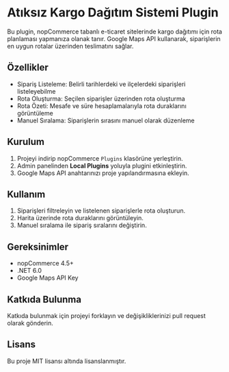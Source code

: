 <!DOCTYPE html>
<html lang="en">
<head>
    <meta charset="UTF-8">
    <meta name="viewport" content="width=device-width, initial-scale=1.0">
</head>
<body>

<h1>Atıksız Kargo Dağıtım Sistemi Plugin</h1>

<p>Bu plugin, nopCommerce tabanlı e-ticaret sitelerinde kargo dağıtımı için rota planlaması yapmanıza olanak tanır. 
Google Maps API kullanarak, siparişlerin en uygun rotalar üzerinden teslimatını sağlar.</p>

<h2>Özellikler</h2>
<ul>
    <li>Sipariş Listeleme: Belirli tarihlerdeki ve ilçelerdeki siparişleri listeleyebilme</li>
    <li>Rota Oluşturma: Seçilen siparişler üzerinden rota oluşturma</li>
    <li>Rota Özeti: Mesafe ve süre hesaplamalarıyla rota duraklarını görüntüleme</li>
    <li>Manuel Sıralama: Siparişlerin sırasını manuel olarak düzenleme</li>
</ul>

<h2>Kurulum</h2>
<ol>
    <li>Projeyi indirip nopCommerce <code>Plugins</code> klasörüne yerleştirin.</li>
    <li>Admin panelinden <strong>Local Plugins</strong> yoluyla plugini etkinleştirin.</li>
    <li>Google Maps API anahtarınızı proje yapılandırmasına ekleyin.</li>
</ol>

<h2>Kullanım</h2>
<ol>
    <li>Siparişleri filtreleyin ve listelenen siparişlerle rota oluşturun.</li>
    <li>Harita üzerinde rota duraklarını görüntüleyin.</li>
    <li>Manuel sıralama ile sipariş sıralarını değiştirin.</li>
</ol>

<h2>Gereksinimler</h2>
<ul>
    <li>nopCommerce 4.5+</li>
    <li>.NET 6.0</li>
    <li>Google Maps API Key</li>
</ul>

<h2>Katkıda Bulunma</h2>
<p>Katkıda bulunmak için projeyi forklayın ve değişikliklerinizi pull request olarak gönderin.</p>

<h2>Lisans</h2>
<p>Bu proje MIT lisansı altında lisanslanmıştır.</p>

</body>
</html>
